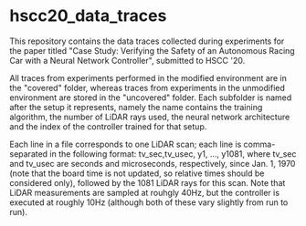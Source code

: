 # hscc20_data_traces

This repository contains the data traces collected during experiments for the paper titled "Case Study: Verifying the Safety of an Autonomous Racing Car with a Neural Network Controller", submitted to HSCC '20.

All traces from experiments performed in the modified environment are in the "covered" folder, whereas traces from experiments in the unmodified environment are stored in the "uncovered" folder. Each subfolder is named after the setup it represents, namely the name contains the training algorithm, the number of LiDAR rays used, the neural network architecture and the index of the controller trained for that setup.

Each line in a file corresponds to one LiDAR scan; each line is comma-separated in the following format: tv_sec,tv_usec, y1,
..., y1081, where tv_sec and tv_usec are seconds and microseconds, respectively, since Jan. 1, 1970 (note that the board
time is not updated, so relative times should be considered only), followed by the 1081 LiDAR rays for this scan. Note that LiDAR measurements are sampled at rouhgly 40Hz, but the controller is executed at roughly 10Hz (although both of these vary slightly from run to run).
